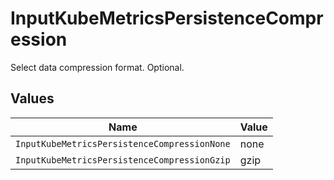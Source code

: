 # InputKubeMetricsPersistenceCompression

Select data compression format. Optional.


## Values

| Name                                         | Value                                        |
| -------------------------------------------- | -------------------------------------------- |
| `InputKubeMetricsPersistenceCompressionNone` | none                                         |
| `InputKubeMetricsPersistenceCompressionGzip` | gzip                                         |
